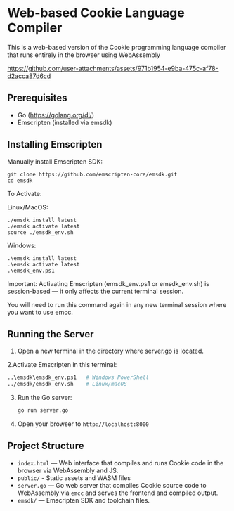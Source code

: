 # Web-based Cookie Language Compiler

This is a web-based version of the Cookie programming language compiler that runs entirely in the browser using WebAssembly



https://github.com/user-attachments/assets/971b1954-e9ba-475c-af78-d2acca87d6cd


## Prerequisites

- Go (https://golang.org/dl/)
- Emscripten (installed via emsdk)

## Installing Emscripten

Manually install Emscripten SDK:
```
git clone https://github.com/emscripten-core/emsdk.git
cd emsdk
```
To Activate: 

Linux/MacOS:
```
./emsdk install latest 
./emsdk activate latest
source ./emsdk_env.sh 
```

Windows:
```
.\emsdk install latest
.\emsdk activate latest
.\emsdk_env.ps1
```

Important:
Activating Emscripten (emsdk_env.ps1 or emsdk_env.sh) is session-based — it only affects the current terminal session.

You will need to run this command again in any new terminal session where you want to use emcc.




## Running the Server

1. Open a new terminal in the directory where server.go is located.

2.Activate Emscripten in this terminal:
   ```bash
   ..\emsdk\emsdk_env.ps1   # Windows PowerShell
   ../emsdk/emsdk_env.sh    # Linux/macOS
   ```

3. Run the Go server:
   ```bash
   go run server.go
   ```

4. Open your browser to `http://localhost:8000`


## Project Structure

- `index.html` — Web interface that compiles and runs Cookie code in the browser via WebAssembly and JS.
- `public/` - Static assets and WASM files
- `server.go` — Go web server that compiles Cookie source code to WebAssembly via `emcc` and serves the frontend and compiled output.
- `emsdk/` — Emscripten SDK and toolchain files.
